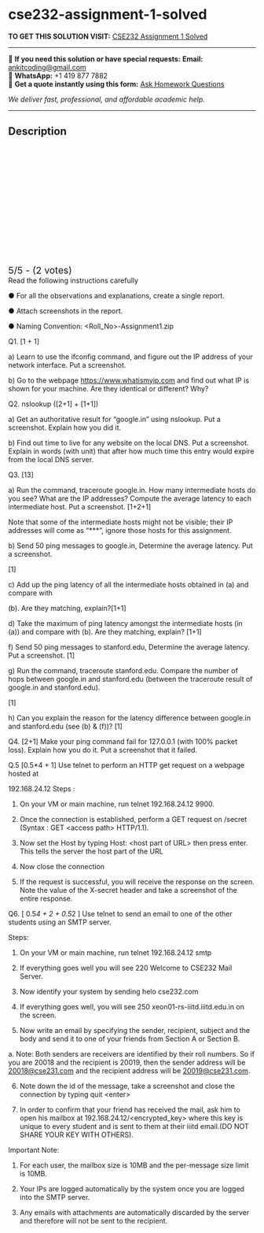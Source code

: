 # cse232-assignment-1-solved
**TO GET THIS SOLUTION VISIT:** [CSE232 Assignment 1 Solved](https://www.ankitcodinghub.com/product/cse-232-assignment-1-solved/)


---

📩 **If you need this solution or have special requests:** **Email:** ankitcoding@gmail.com  
📱 **WhatsApp:** +1 419 877 7882  
📄 **Get a quote instantly using this form:** [Ask Homework Questions](https://www.ankitcodinghub.com/services/ask-homework-questions/)

*We deliver fast, professional, and affordable academic help.*

---

<h2>Description</h2>



<div class="kk-star-ratings kksr-auto kksr-align-center kksr-valign-top" data-payload="{&quot;align&quot;:&quot;center&quot;,&quot;id&quot;:&quot;127147&quot;,&quot;slug&quot;:&quot;default&quot;,&quot;valign&quot;:&quot;top&quot;,&quot;ignore&quot;:&quot;&quot;,&quot;reference&quot;:&quot;auto&quot;,&quot;class&quot;:&quot;&quot;,&quot;count&quot;:&quot;2&quot;,&quot;legendonly&quot;:&quot;&quot;,&quot;readonly&quot;:&quot;&quot;,&quot;score&quot;:&quot;5&quot;,&quot;starsonly&quot;:&quot;&quot;,&quot;best&quot;:&quot;5&quot;,&quot;gap&quot;:&quot;4&quot;,&quot;greet&quot;:&quot;Rate this product&quot;,&quot;legend&quot;:&quot;5\/5 - (2 votes)&quot;,&quot;size&quot;:&quot;24&quot;,&quot;title&quot;:&quot;CSE232 Assignment 1 Solved&quot;,&quot;width&quot;:&quot;138&quot;,&quot;_legend&quot;:&quot;{score}\/{best} - ({count} {votes})&quot;,&quot;font_factor&quot;:&quot;1.25&quot;}">

<div class="kksr-stars">

<div class="kksr-stars-inactive">
            <div class="kksr-star" data-star="1" style="padding-right: 4px">


<div class="kksr-icon" style="width: 24px; height: 24px;"></div>
        </div>
            <div class="kksr-star" data-star="2" style="padding-right: 4px">


<div class="kksr-icon" style="width: 24px; height: 24px;"></div>
        </div>
            <div class="kksr-star" data-star="3" style="padding-right: 4px">


<div class="kksr-icon" style="width: 24px; height: 24px;"></div>
        </div>
            <div class="kksr-star" data-star="4" style="padding-right: 4px">


<div class="kksr-icon" style="width: 24px; height: 24px;"></div>
        </div>
            <div class="kksr-star" data-star="5" style="padding-right: 4px">


<div class="kksr-icon" style="width: 24px; height: 24px;"></div>
        </div>
    </div>

<div class="kksr-stars-active" style="width: 138px;">
            <div class="kksr-star" style="padding-right: 4px">


<div class="kksr-icon" style="width: 24px; height: 24px;"></div>
        </div>
            <div class="kksr-star" style="padding-right: 4px">


<div class="kksr-icon" style="width: 24px; height: 24px;"></div>
        </div>
            <div class="kksr-star" style="padding-right: 4px">


<div class="kksr-icon" style="width: 24px; height: 24px;"></div>
        </div>
            <div class="kksr-star" style="padding-right: 4px">


<div class="kksr-icon" style="width: 24px; height: 24px;"></div>
        </div>
            <div class="kksr-star" style="padding-right: 4px">


<div class="kksr-icon" style="width: 24px; height: 24px;"></div>
        </div>
    </div>
</div>


<div class="kksr-legend" style="font-size: 19.2px;">
            5/5 - (2 votes)    </div>
    </div>
Read the following instructions carefully

● For all the observations and explanations, create a single report.

● Attach screenshots in the report.

● Naming Convention: &lt;Roll_No&gt;-Assignment1.zip

Q1. [1 + 1]

a) Learn to use the ifconfig command, and figure out the IP address of your network interface. Put a screenshot.

b) Go to the webpage https://www.whatismyip.com and find out what IP is shown for your machine. Are they identical or different? Why?

Q2. nslookup ([2+1] + [1+1])

a) Get an authoritative result for “google.in” using nslookup. Put a screenshot. Explain how you did it.

b) Find out time to live for any website on the local DNS. Put a screenshot. Explain in words (with unit) that after how much time this entry would expire from the local DNS server.

Q3. [13]

a) Run the command, traceroute google.in. How many intermediate hosts do you see? What are the IP addresses? Compute the average latency to each intermediate host. Put a screenshot. [1+2+1]

Note that some of the intermediate hosts might not be visible; their IP addresses will come as “***”, ignore those hosts for this assignment.

b) Send 50 ping messages to google.in, Determine the average latency. Put a screenshot.

[1]

c) Add up the ping latency of all the intermediate hosts obtained in (a) and compare with

(b). Are they matching, explain?[1+1]

d) Take the maximum of ping latency amongst the intermediate hosts (in (a)) and compare with (b). Are they matching, explain? [1+1]

f) Send 50 ping messages to stanford.edu, Determine the average latency. Put a screenshot. [1]

g) Run the command, traceroute stanford.edu. Compare the number of hops between google.in and stanford.edu (between the traceroute result of google.in and stanford.edu).

[1]

h) Can you explain the reason for the latency difference between google.in and stanford.edu (see (b) &amp; (f))? [1]

Q4. [2+1] Make your ping command fail for 127.0.0.1 (with 100% packet loss). Explain how you do it. Put a screenshot that it failed.

Q.5 [0.5*4 + 1] Use telnet to perform an HTTP get request on a webpage hosted at

192.168.24.12 Steps :

1. On your VM or main machine, run telnet 192.168.24.12 9900.

2. Once the connection is established, perform a GET request on /secret (Syntax : GET &lt;access path&gt; HTTP/1.1).

3. Now set the Host by typing Host: &lt;host part of URL&gt; then press enter. This tells the server the host part of the URL

4. Now close the connection

5. If the request is successful, you will receive the response on the screen. Note the value of the X-secret header and take a screenshot of the entire response.

Q6. [ 0.5*4 + 2 + 0.5*2 ] Use telnet to send an email to one of the other students using an SMTP server.

Steps:

1. On your VM or main machine, run telnet 192.168.24.12 smtp

2. If everything goes well you will see 220 Welcome to CSE232 Mail Server.

3. Now identify your system by sending helo cse232.com

4. If everything goes well, you will see 250 xeon01-rs-iiitd.iiitd.edu.in on the screen.

5. Now write an email by specifying the sender, recipient, subject and the body and send it to one of your friends from Section A or Section B.

a. Note: Both senders are receivers are identified by their roll numbers. So if you are 20018 and the recipient is 20019, then the sender address will be 20018@cse231.com and the recipient address will be 20019@cse231.com.

6. Note down the id of the message, take a screenshot and close the connection by typing quit &lt;enter&gt;

7. In order to confirm that your friend has received the mail, ask him to open his mailbox at 192.168.24.12/&lt;encrypted_key&gt; where this key is unique to every student and is sent to them at their iiitd email.(DO NOT SHARE YOUR KEY WITH OTHERS).

Important Note:

1. For each user, the mailbox size is 10MB and the per-message size limit is 10MB.

2. Your IPs are logged automatically by the system once you are logged into the SMTP server.

3. Any emails with attachments are automatically discarded by the server and therefore will not be sent to the recipient.

